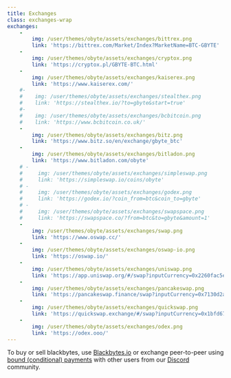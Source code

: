 ```yaml
---
title: Exchanges
class: exchanges-wrap
exchanges:
    -
        img: /user/themes/obyte/assets/exchanges/bittrex.png
        link: 'https://bittrex.com/Market/Index?MarketName=BTC-GBYTE'
    -
        img: /user/themes/obyte/assets/exchanges/cryptox.png
        link: 'https://cryptox.pl/GBYTE-BTC.html'
    -
        img: /user/themes/obyte/assets/exchanges/kaiserex.png
        link: 'https://www.kaiserex.com/'
    #-
    #    img: /user/themes/obyte/assets/exchanges/stealthex.png
    #    link: 'https://stealthex.io/?to=gbyte&start=true'
    #-
    #    img: /user/themes/obyte/assets/exchanges/bcbitcoin.png
    #    link: 'https://www.bcbitcoin.co.uk/'
    -
        img: /user/themes/obyte/assets/exchanges/bitz.png
        link: 'https://www.bitz.so/en/exchange/gbyte_btc'
    -
        img: /user/themes/obyte/assets/exchanges/bitladon.png
        link: 'https://www.bitladon.com/obyte'
    # -
    #     img: /user/themes/obyte/assets/exchanges/simpleswap.png
    #     link: 'https://simpleswap.io/coins/obyte'
    # -
    #     img: /user/themes/obyte/assets/exchanges/godex.png
    #     link: 'https://godex.io/?coin_from=btc&coin_to=gbyte'
    # -
    #     img: /user/themes/obyte/assets/exchanges/swapspace.png
    #     link: 'https://swapspace.co/?from=btc&to=gbyte&amount=1'
    -
        img: /user/themes/obyte/assets/exchanges/swap.png
        link: 'https://www.oswap.cc/'
    -
        img: /user/themes/obyte/assets/exchanges/oswap-io.png
        link: 'https://oswap.io/'
    -
        img: /user/themes/obyte/assets/exchanges/uniswap.png
        link: 'https://app.uniswap.org/#/swap?inputCurrency=0x2260fac5e5542a773aa44fbcfedf7c193bc2c599&outputCurrency=0x31f69de127c8a0ff10819c0955490a4ae46fcc2a'
    -
        img: /user/themes/obyte/assets/exchanges/pancakeswap.png
        link: 'https://pancakeswap.finance/swap?inputCurrency=0x7130d2a12b9bcbfae4f2634d864a1ee1ce3ead9c&outputCurrency=0xeb34de0c4b2955ce0ff1526cdf735c9e6d249d09'
    -
        img: /user/themes/obyte/assets/exchanges/quickswap.png
        link: 'https://quickswap.exchange/#/swap?inputCurrency=0x1bfd67037b42cf73acf2047067bd4f2c47d9bfd6&outputCurrency=0xab5f7a0e20b0d056aed4aa4528c78da45be7308b'
    -
        img: /user/themes/obyte/assets/exchanges/odex.png
        link: 'https://odex.ooo/'
---
```


<!--
You can buy or sell bytes without leaving the wallet by [chatting with a trading bot](obyte:Ar2ukVqx309sX+LoC9RVOpfATgXskt+Ser5jVr3Q2FOo@obyte.org/bb#0000).
-->

To buy or sell blackbytes, use [Blackbytes.io](https://blackbytes.io/?target=_blank&rel=noopener) or exchange peer-to-peer using [bound (conditional) payments](https://medium.com/obyte/making-p2p-great-again-fe9e20546a4a?target=_blank&rel=noopener) with other users from our [Discord](https://discord.obyte.org/?target=_blank&rel=noopener) community.